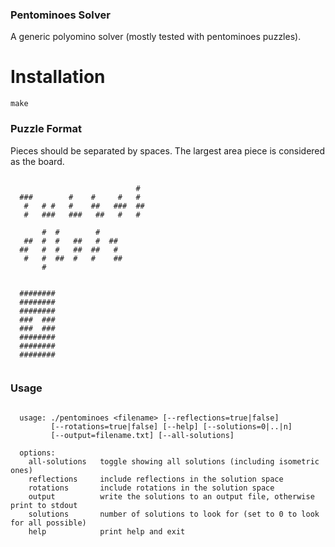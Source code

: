 ### Pentominoes Solver

A generic polyomino solver (mostly tested with pentominoes puzzles).

# Installation

```
make
```

### Puzzle Format

Pieces should be separated by spaces. The largest area piece is 
considered as the board.

```

                            #
  ###        #    #     #   #
   #   # #   #    ##   ###  ## 
   #   ###   ###   ##   #   #

       #  #        #
   ##  #  #   ##   #  ##
  ##   #  #   ##  ##   #
   #   #  ##  #   #    ##
       #


  ########
  ########
  ########
  ###  ###
  ###  ###
  ########
  ########
  ########


```

### Usage

```

  usage: ./pentominoes <filename> [--reflections=true|false]         
         [--rotations=true|false] [--help] [--solutions=0|..|n]       
         [--output=filename.txt] [--all-solutions]
                                                              
  options:                                                    
    all-solutions   toggle showing all solutions (including isometric ones)
    reflections     include reflections in the solution space 
    rotations       include rotations in the solution space   
    output          write the solutions to an output file, otherwise print to stdout
    solutions       number of solutions to look for (set to 0 to look for all possible)          
    help            print help and exit 

```
